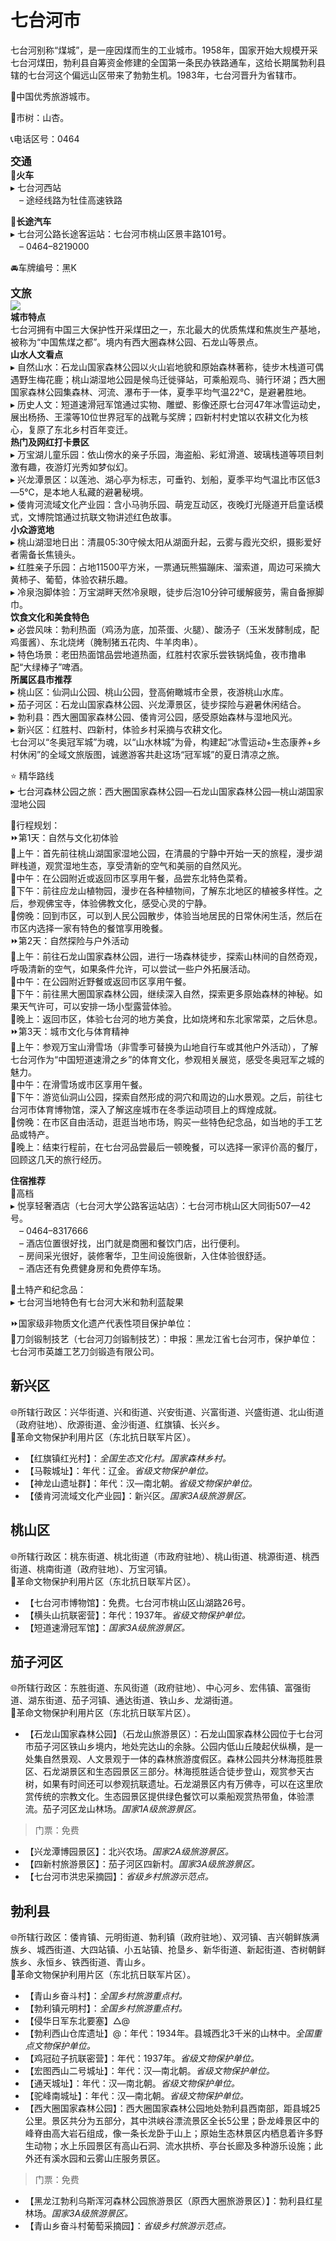 # 七台河市  

七台河别称“煤城”，是一座因煤而生的工业城市。1958年，国家开始大规模开采七台河煤田，勃利县自筹资金修建的全国第一条民办铁路通车，这给长期属勃利县辖的七台河这个偏远山区带来了勃勃生机。1983年，七台河晋升为省辖市。  

🏅中国优秀旅游城市。  

🌳市树：山杏。  

📞电话区号：0464  

<big>**交通**</big>  
🚈**火车**  
▸ 七台河西站  
　– 途经线路为牡佳高速铁路  

🚌**长途汽车**  
▸ 七台河公路长途客运站：七台河市桃山区景丰路101号。  
　– 0464–8219000  

🚘车牌编号：黑K  

<big>**文旅**</big>  
![](https://boot-img.xuexi.cn/image/1005/process/816761f059f9448ca9ac1cbf802d04e1.jpg)  
**城市特点**  
七台河拥有中国三大保护性开采煤田之一，东北最大的优质焦煤和焦炭生产基地，被称为“中国焦煤之都”。境内有西大圈森林公园、石龙山等景点。  
**山水人文看点**  
▸ 自然山水：石龙山国家森林公园以火山岩地貌和原始森林著称，徒步木栈道可偶遇野生梅花鹿；桃山湖湿地公园是候鸟迁徙驿站，可乘船观鸟、骑行环湖；西大圈国家森林公园集森林、河流、瀑布于一体，夏季平均气温22℃，是避暑胜地。  
▸ 历史人文：短道速滑冠军馆通过实物、雕塑、影像还原七台河47年冰雪运动史，展出杨扬、王濛等10位世界冠军的战靴与奖牌；四新村村史馆以农耕文化为核心，复原了东北乡村百年变迁。  
**热门及网红打卡景区**  
▸ 万宝湖儿童乐园：依山傍水的亲子乐园，海盗船、彩虹滑道、玻璃栈道等项目刺激有趣，夜游灯光秀如梦似幻。  
▸ 兴龙潭景区：以莲池、湖心亭为标志，可垂钓、划船，夏季平均气温比市区低3—5℃，是本地人私藏的避暑秘境。  
▸ 倭肯河流域文化产业园：含小马驹乐园、萌宠互动区，夜晚灯光隧道开启童话模式，文博院馆通过抗联文物讲述红色故事。  
**小众游览地**  
▸ 桃山湖湿地日出：清晨05:30守候太阳从湖面升起，云雾与霞光交织，摄影爱好者需备长焦镜头。  
▸ 红胜亲子乐园：占地11500平方米，一票通玩熊猫蹦床、溜索道，周边可采摘大黄柿子、葡萄，体验农耕乐趣。  
▸ 冷泉泡脚体验：万宝湖畔天然冷泉眼，徒步后泡10分钟可缓解疲劳，需自备擦脚巾。  
**饮食文化和美食特色**  
▸ 必尝风味：勃利热面（鸡汤为底，加茶蛋、火腿）、酸汤子（玉米发酵制成，配鸡蛋酱）、东北烧烤（腌制猪五花肉、牛羊肉串）。  
▸ 特色场景：老田热面馆品尝地道热面，红胜村农家乐尝铁锅炖鱼，夜市撸串配“大绿棒子”啤酒。  
**所属区县市推荐**  
▸ 桃山区：仙洞山公园、桃山公园，登高俯瞰城市全景，夜游桃山水库。  
▸ 茄子河区：石龙山国家森林公园、兴龙潭景区，徒步探险与避暑休闲结合。  
▸ 勃利县：西大圈国家森林公园、倭肯河公园，感受原始森林与湿地风光。  
▸ 新兴区：红胜村、四新村，体验乡村采摘与农耕文化。  
七台河以“冬奥冠军城”为魂，以“山水林城”为骨，构建起“冰雪运动+生态康养+乡村休闲”的全域文旅版图，诚邀游客共赴这场“冠军城”的夏日清凉之旅。  

⭐ 精华路线  
▸ 七台河森林公园之旅：西大圈国家森林公园—石龙山国家森林公园—桃山湖国家湿地公园  

🧭行程规划：  
⏩第1天：自然与文化初体验  
🔸上午：首先前往桃山湖国家湿地公园，在清晨的宁静中开始一天的旅程，漫步湖畔栈道，观赏湿地生态，享受清新的空气和美丽的自然风光。  
🔸中午：在公园附近或返回市区享用午餐，品尝东北特色菜肴。  
🔸下午：前往应龙山植物园，漫步在各种植物间，了解东北地区的植被多样性。之后，参观佛宝寺，体验佛教文化，感受心灵的宁静。  
🔸傍晚：回到市区，可以到人民公园散步，体验当地居民的日常休闲生活，然后在市区内选择一家有特色的餐馆享用晚餐。  
⏩第2天：自然探险与户外活动  
🔸上午：前往石龙山国家森林公园，进行一场森林徒步，探索山林间的自然奇观，呼吸清新的空气，如果条件允许，可以尝试一些户外拓展活动。  
🔸中午：在公园附近野餐或返回市区享用午餐。  
🔸下午：前往黑大圈国家森林公园，继续深入自然，探索更多原始森林的神秘。如果天气许可，可以安排一场小型露营体验。  
🔸晚上：返回市区，体验七台河的地方美食，比如烧烤和东北家常菜，之后休息。  
⏩第3天：城市文化与体育精神  
🔸上午：参观万宝山滑雪场（非雪季可替换为山地自行车或其他户外活动），了解七台河作为“中国短道速滑之乡”的体育文化，参观相关展览，感受冬奥冠军之城的魅力。  
🔸中午：在滑雪场或市区享用午餐。  
🔸下午：游览仙洞山公园，探索自然形成的洞穴和周边的山水景观。之后，前往七台河市体育博物馆，深入了解这座城市在冬季运动项目上的辉煌成就。  
🔸傍晚：在市区自由活动，逛逛当地市场，购买一些特色纪念品，如当地的手工艺品或特产。  
🔸晚上：结束行程前，在七台河品尝最后一顿晚餐，可以选择一家评价高的餐厅，回顾这几天的旅行经历。  

**住宿推荐**  
🏨高档  
▸ 悦享轻奢酒店（七台河大学公路客运站店）：七台河市桃山区大同街507—42号。  
　– 0464–8317666  
　– 酒店位置很好找，出门就是商圈和餐饮门店，出行便利。  
　– 房间采光很好，装修奢华，卫生间设施很新，入住体验很舒适。  
　– 酒店还有免费健身房和免费停车场。  

🧊土特产和纪念品：  
▸ 七台河当地特色有七台河大米和勃利蓝靛果  

⏩国家级非物质文化遗产代表性项目保护单位：  
🔸刀剑锻制技艺（七台河刀剑锻制技艺）：申报：黑龙江省七台河市，保护单位：七台河市英雄工艺刀剑锻造有限公司。  

## 新兴区  
🌐所辖行政区：兴华街道、兴和街道、兴安街道、兴富街道、兴盛街道、北山街道（政府驻地）、欣源街道、金沙街道、红旗镇、长兴乡。  
🚩革命文物保护利用片区（东北抗日联军片区）。  

* 【红旗镇红光村】：*全国生态文化村。国家森林乡村。*  
* 【马鞍城址】：年代：辽金。*省级文物保护单位。*  
* 【神龙山遗址群】：年代：汉—南北朝。*省级文物保护单位。*  
* 【倭肯河流域文化产业园】：新兴区。*国家3A级旅游景区。*  

## 桃山区  
🌐所辖行政区：桃东街道、桃北街道（市政府驻地）、桃山街道、桃源街道、桃西街道、桃南街道（政府驻地）、万宝河镇。  
🚩革命文物保护利用片区（东北抗日联军片区）。  

* 【七台河市博物馆】：免费。七台河市桃山区山湖路26号。  
* 【横头山抗联密营】：年代：1937年。*省级文物保护单位。*  
* 【短道速滑冠军馆】：*国家3A级旅游景区。*  

## 茄子河区  
🌐所辖行政区：东胜街道、东风街道（政府驻地）、中心河乡、宏伟镇、富强街道、湖东街道、茄子河镇、通达街道、铁山乡、龙湖街道。  
🚩革命文物保护利用片区（东北抗日联军片区）。  

* 【石龙山国家森林公园】（石龙山旅游景区）：石龙山国家森林公园位于七台河市茄子河区铁山乡境内，地处完达山的余脉。公园内低山丘陵起伏纵横，是一处集自然景观、人文景观于一体的森林旅游度假区。森林公园共分林海揽胜景区、石龙湖景区和生态园景区三部分。林海揽胜适合徒步登山，观赏参天古树，如果有时间还可以参观抗联遗址。石龙湖景区内有万佛寺，可以在这里欣赏传统的宗教文化。生态园景区提供绿色餐饮可以乘船观赏热带鱼，体验漂流。茄子河区龙山林场。*国家1A级旅游景区。*  
> 门票：免费  
* 【兴龙潭博园景区】：北兴农场。*国家2A级旅游景区。*  
* 【四新村旅游景区】：茄子河区四新村。*国家3A级旅游景区。*  
* 【七台河市洪忠采摘园】：*省级乡村旅游示范点。*  

## 勃利县  
🌐所辖行政区：倭肯镇、元明街道、勃利镇（政府驻地）、双河镇、吉兴朝鲜族满族乡、城西街道、大四站镇、小五站镇、抢垦乡、新华街道、新起街道、杏树朝鲜族乡、永恒乡、铁西街道、青山乡。  
🚩革命文物保护利用片区（东北抗日联军片区）。  

* 【青山乡奋斗村】：*全国乡村旅游重点村。*  
* 【勃利镇元明村】：*全国乡村旅游重点村。*  
* 【侵华日军东北要塞】△@  
* 【勃利西山仓库遗址】@：年代：1934年。县城西北3千米的山林中。*全国重点文物保护单位。*  
* 【鸡冠砬子抗联密营】：年代：1937年。*省级文物保护单位。*  
* 【宏图西山二号城址】：年代：汉—南北朝。*省级文物保护单位。*  
* 【通天城址】：年代：汉—南北朝。*省级文物保护单位。*  
* 【驼峰南城址】：年代：汉—南北朝。*省级文物保护单位。*  
* 【西大圈国家森林公园】：西大圈国家森林公园地处勃利县西南部，距县城25公里。景区共分为五部分，其中洪峡谷漂流景区全长5公里；卧龙峰景区中的峰脊由高大岩石组成，像一条长龙卧于山上；原始生态林景区内栖息着许多野生动物；水上乐园景区有高山石洞、流水拱桥、亭台长廊及多种游乐设施；此外还有溪水园和云雾山庄服务景区。  
> 门票：免费  
* 【黑龙江勃利乌斯浑河森林公园旅游景区（原西大圈旅游景区）】：勃利县红星林场。*国家3A级旅游景区。*  
* 【青山乡奋斗村葡萄采摘园】：*省级乡村旅游示范点。*  
